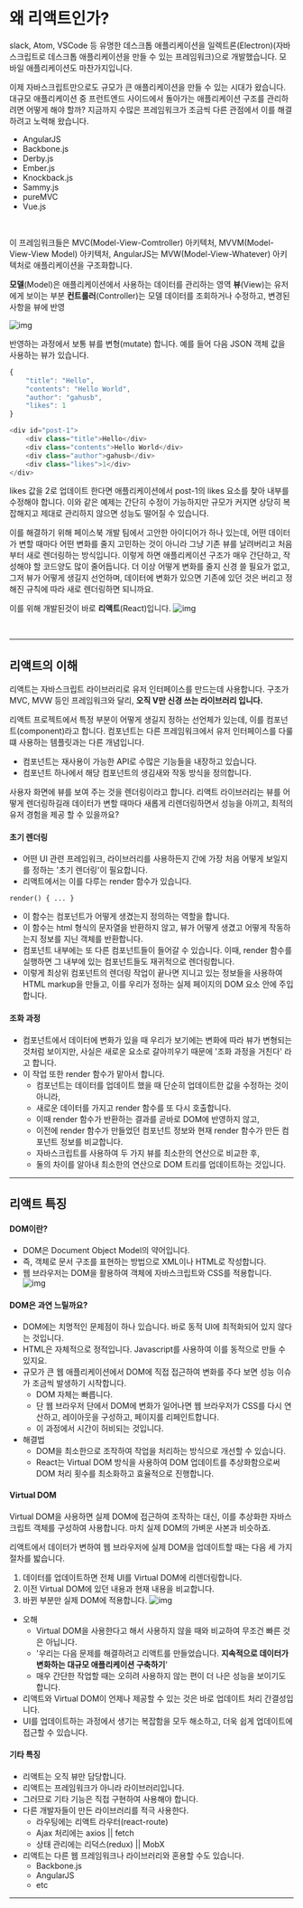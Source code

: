 # 왜 리액트인가?
slack, Atom, VSCode 등 유명한 데스크톱 애플리케이션을 일렉트론(Electron)(자바스크립트로 데스크톱 애플리케이션을 만들 수 있는 프레임워크)으로 개발했습니다.
모바일 애플리케이션도 마찬가지입니다.

이제 자바스크립트만으로도 규모가 큰 애플리케이션을 만들 수 있는 시대가 왔습니다.
대규모 애플리케이션 중 프런트엔드 사이드에서 돌아가는 애플리케이션 구조를 관리하려면 어떻게 해야 할까?
지금까지 수많은 프레임워크가 조금씩 다른 관점에서 이를 해결하려고 노력해 왔습니다.
 - AngularJS
 - Backbone.js
 - Derby.js
 - Ember.js
 - Knockback.js
 - Sammy.js
 - pureMVC
 - Vue.js
<br/>

이 프레임워크들은 MVC(Model-View-Comtroller) 아키텍처, MVVM(Model-View-View Model) 아키텍처, AngularJS는 MVW(Model-View-Whatever) 아키텍처로 애플리케이션을 구조화합니다.

**모델**(Model)은 애플리케이션에서 사용하는 데이터를 관리하는 영역
**뷰**(View)는 유저에게 보이는 부분
**컨트롤러**(Controller)는 모델 데이터를 조회하거나 수정하고, 변경된 사항을 뷰에 반영

![img](https://t1.daumcdn.net/cfile/tistory/2405DC46577868AF13)

반영하는 과정에서 보통 뷰를 변형(mutate) 합니다.
예를 들어 다음 JSON 객체 값을 사용하는 뷰가 있습니다.
```javascript
{
    "title": "Hello",
    "contents": "Hello World",
    "author": "gahusb",
    "likes": 1
}
```
```javascript
<div id="post-1">
    <div class="title">Hello</div>
    <div class="contents">Hello World</div>
    <div class="author">gahusb</div>
    <div class="likes">1</div>
</div>
```
likes 값을 2로 업데이트 한다면 애플리케이션에서 post-1의 likes 요소를 찾아 내부를 수정해야 합니다. 이와 같은 예제는 간단히 수정이 가능하지만 규모가 커지면 상당히 복잡해지고 제대로 관리하지 않으면 성능도 떨어질 수 있습니다.

이를 해결하기 위해 페이스북 개발 팀에서 고안한 아이디어가 하나 있는데, 어떤 데이터가 변할 때마다 어떤 변화를 줄지 고민하는 것이 아니라 그냥 기존 뷰를 날려버리고 처음부터 새로 렌더링하는 방식입니다.
이렇게 하면 애플리케이션 구조가 매우 간단하고, 작성해야 할 코드양도 많이 줄어듭니다.
더 이상 어떻게 변화를 줄지 신경 쓸 필요가 없고, 그저 뷰가 어떻게 생길지 선언하며, 데이터에 변화가 있으면 기존에 있던 것은 버리고 정해진 규칙에 따라 새로 렌더링하면 되니까요.

이를 위해 개발된것이 바로 **리액트**(React)입니다.
![img](https://velopert.com/wp-content/uploads/2016/03/react.png)

<br/>

***
## 리액트의 이해
리액트는 자바스크립트 라이브러리로 유저 인터페이스를 만드는데 사용합니다.
구조가 MVC, MVW 등인 프레임워크와 달리, **오직 V만 신경 쓰는 라이브러리 입니다.**

리액트 프로젝트에서 특정 부분이 어떻게 생길지 정하는 선언체가 있는데, 이를 컴포넌트(component)라고 합니다.
컴포넌트는 다른 프레임워크에서 유저 인터페이스를 다룰 떄 사용하는 템플릿과는 다른 개념입니다.
 - 컴포넌트는 재사용이 가능한 API로 수많은 기능들을 내장하고 있습니다.
 - 컴포넌트 하나에서 해당 컴포넌트의 생김새와 작동 방식을 정의합니다.

사용자 화면에 뷰를 보여 주는 것을 렌더링이라고 합니다.
리액트 라이브러리는 뷰를 어떻게 렌더링하길래 데이터가 변할 때마다 새롭게 리렌더링하면서 성능을 아끼고, 최적의 유저 경험을 제공 할 수 있을까요?

#### 초기 렌더링
 - 어떤 UI 관련 프레임워크, 라이브러리를 사용하든지 간에 가장 처음 어떻게 보일지를 정하는 '초기 렌더링'이 필요합니다.
 - 리액트에서는 이를 다루는 render 함수가 있습니다.
 ```
 render() { ... }
 ```
 - 이 함수는 컴포넌트가 어떻게 생겼는지 정의하는 역할을 합니다.
 - 이 함수는 html 형식의 문자열을 반환하지 않고, 뷰가 어떻게 생겼고 어떻게 작동하는지 정보를 지닌 객체를 반환합니다.
 - 컴포넌트 내부에는 또 다른 컴포넌트들이 들어갈 수 있습니다. 이때, render 함수를 실행하면 그 내부에 있는 컴포넌트들도 재귀적으로 렌더링합니다.
 - 이렇게 최상위 컴포넌트의 렌더링 작업이 끝나면 지니고 있는 정보들을 사용하여 HTML markup을 만들고, 이를 우리가 정하는 실제 페이지의 DOM 요소 안에 주입합니다.

#### 조화 과정
 - 컴포넌트에서 데이터에 변화가 있을 때 우리가 보기에는 변화에 따라 뷰가 변형되는 것처럼 보이지만, 사실은 새로운 요소로 갈아끼우기 때문에 '조화 과정을 거친다' 라고 합니다.
 - 이 작업 또한 render 함수가 맡아서 합니다.
    - 컴포넌트는 데이터를 업데이트 했을 때 단순히 업데이트한 값을 수정하는 것이 아니라,
    - 새로운 데이터를 가지고 render 함수를 또 다시 호출합니다.
    - 이때 render 함수가 반환하는 결과를 곧바로 DOM에 반영하지 않고,
    - 이전에 render 함수가 만들었던 컴포넌트 정보와 현재 render 함수가 만든 컴포넌트 정보를 비교합니다.
    - 자바스크립트를 사용하여 두 가지 뷰를 최소한의 연산으로 비교한 후,
    - 둘의 차이를 알아내 최소한의 연산으로 DOM 트리를 업데이트하는 것입니다.
***
## 리액트 특징
#### DOM이란?
 - DOM은 Document Object Model의 약어입니다.
 - 즉, 객체로 문서 구조를 표현하는 방법으로 XML이나 HTML로 작성합니다.
 - 웹 브라우저는 DOM을 활용하여 객체에 자바스크립트와 CSS를 적용합니다.
 ![img](https://images.slideplayer.com/12/3383832/slides/slide_2.jpg)
#### DOM은 과연 느릴까요?
 - DOM에는 치명적인 문제점이 하나 있습니다. 바로 동적 UI에 최적화되어 있지 않다는 것입니다.
 - HTML은 자체적으로 정적입니다. Javascript를 사용하여 이를 동적으로 만들 수 있지요.
 - 규모가 큰 웹 애플리케이션에서 DOM에 직접 접근하여 변화를 주다 보면 성능 이슈가 조금씩 발생하기 시작합니다.
    - DOM 자체는 빠릅니다.
    - 단 웹 브라우저 단에서 DOM에 변화가 일어나면 웹 브라우저가 CSS를 다시 연산하고, 레이아웃을 구성하고, 페이지를 리페인트합니다.
    - 이 과정에서 시간이 허비되는 것입니다.
 - 해결법
    - DOM을 최소한으로 조작하여 작업을 처리하는 방식으로 개선할 수 있습니다.
    - React는 Virtual DOM 방식을 사용하여 DOM 업데이트를 추상화함으로써 DOM 처리 횟수를 최소화하고 효율적으로 진행합니다.
#### Virtual DOM
Virtual DOM을 사용하면 실제 DOM에 접근하여 조작하는 대신, 이를 추상화한 자바스크립트 객체를 구성하여 사용합니다. 마치 실제 DOM의 가벼운 사본과 비슷하죠.

리액트에서 데이터가 변하여 웹 브라우저에 실제 DOM을 업데이트할 때는 다음 세 가지 절차를 밟습니다.
 1. 데이터를 업데이트하면 전체 UI를 Virtual DOM에 리렌더링합니다.
 2. 이전 Virtual DOM에 있던 내용과 현재 내용을 비교합니다.
 3. 바뀐 부분만 실제 DOM에 적용합니다.
![img](https://image.slidesharecdn.com/virtualdom-170404105340/95/virtual-dom-44-638.jpg?cb=1491303707)

 - 오해
    - Virtual DOM을 사용한다고 해서 사용하지 않을 때와 비교하여 무조건 빠른 것은 아닙니다.
    - '우리는 다음 문제를 해결하려고 리액트를 만들었습니다. **지속적으로 데이터가 변화하는 대규모 애플리케이션 구축하기**'
    - 매우 간단한 작업할 때는 오히려 사용하지 않는 편이 더 나은 성능을 보이기도 합니다.
 - 리액트와 Virtual DOM이 언제나 제공할 수 있는 것은 바로 업데이트 처리 간결성입니다.
 - UI를 업데이트하는 과정에서 생기는 복잡함을 모두 해소하고, 더욱 쉽게 업데이트에 접근할 수 있습니다.
#### 기타 특징
 - 리액트는 오직 뷰만 담당합니다.
 - 리액트는 프레임워크가 아니라 라이브러리입니다.
 - 그러므로 기타 기능은 직접 구현하여 사용해야 합니다.
 - 다른 개발자들이 만든 라이브러리를 적극 사용한다.
    - 라우팅에는 리액트 라우터(react-route)
    - Ajax 처리에는 axios || fetch
    - 상태 관리에는 리덕스(redux) || MobX
 - 리액트는 다른 웹 프레임워크나 라이브러리와 혼용할 수도 있습니다.
    - Backbone.js
    - AngularJS
    - etc
***